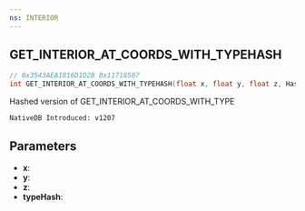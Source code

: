 ```yaml
---
ns: INTERIOR
---
```

## GET_INTERIOR_AT_COORDS_WITH_TYPEHASH

```c
// 0x3543AEA1816D1D2B 0x11718507
int GET_INTERIOR_AT_COORDS_WITH_TYPEHASH(float x, float y, float z, Hash typeHash);
```

Hashed version of GET_INTERIOR_AT_COORDS_WITH_TYPE

```
NativeDB Introduced: v1207
```

## Parameters
* **x**:
* **y**:
* **z**:
* **typeHash**:
